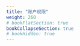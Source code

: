 ```yaml
---
title: "账户权限"
weight: 260
# bookFlatSection: true   
bookCollapseSection: true
# bookHidden: true
---
```


<br>